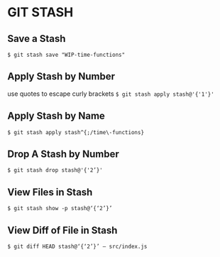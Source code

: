 # GIT STASH

## Save a Stash
`$ git stash save "WIP-time-functions"`

## Apply Stash by Number
use quotes to escape curly brackets
`$ git stash apply stash@'{'1'}'`

## Apply Stash by Name
`$ git stash apply stash^{;/time\-functions}`

## Drop A Stash by Number
`$ git stash drop stash@'{'2’}'`

## View Files in Stash
`$ git stash show -p stash@‘{‘2’}’`

## View Diff of File in Stash
`$ git diff HEAD stash@‘{‘2’}’ — src/index.js`
